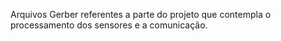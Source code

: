 Arquivos Gerber referentes a parte do projeto que contempla o processamento dos sensores e a comunicação.
